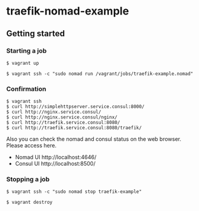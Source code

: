 # traefik-nomad-example

## Getting started

### Starting a job

```console
$ vagrant up

$ vagrant ssh -c "sudo nomad run /vagrant/jobs/traefik-example.nomad"
```

### Confirmation

```console
$ vagrant ssh
$ curl http://simplehttpserver.service.consul:8000/
$ curl http://nginx.service.consul/
$ curl http://nginx.service.consul/nginx/
$ curl http://traefik.service.consul:8080/
$ curl http://traefik.service.consul:8080/traefik/
```

Also you can check the nomad and consul status on the web browser. Please access here.

- Nomad UI http://localhost:4646/
- Consul UI http://localhost:8500/

### Stopping a job

```console
$ vagrant ssh -c "sudo nomad stop traefik-example"

$ vagrant destroy
```
